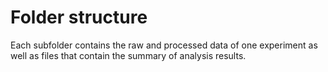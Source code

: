 # Folder structure
Each subfolder contains the raw and processed data of one experiment as well as files that contain the summary of analysis results.
